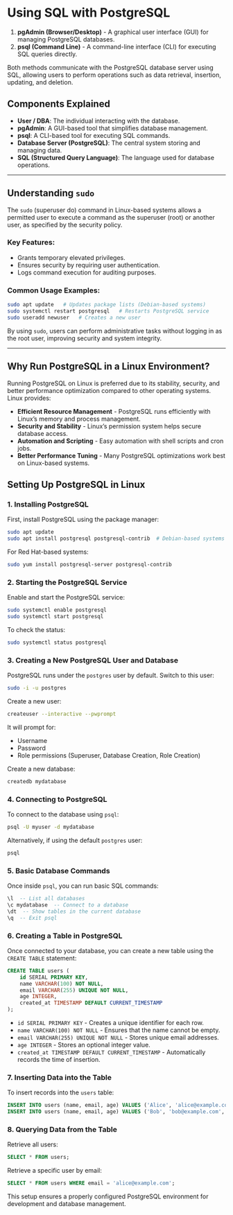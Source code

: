 # Using SQL with PostgreSQL

1. **pgAdmin (Browser/Desktop)** - A graphical user interface (GUI) for managing PostgreSQL databases.
2. **psql (Command Line)** - A command-line interface (CLI) for executing SQL queries directly.

Both methods communicate with the PostgreSQL database server using SQL, allowing users to perform operations such as data retrieval, insertion, updating, and deletion.

## Components Explained

- **User / DBA**: The individual interacting with the database.
- **pgAdmin**: A GUI-based tool that simplifies database management.
- **psql**: A CLI-based tool for executing SQL commands.
- **Database Server (PostgreSQL)**: The central system storing and managing data.
- **SQL (Structured Query Language)**: The language used for database operations.

---

## Understanding `sudo`

The `sudo` (superuser do) command in Linux-based systems allows a permitted user to execute a command as the superuser (root) or another user, as specified by the security policy.

### Key Features:

- Grants temporary elevated privileges.
- Ensures security by requiring user authentication.
- Logs command execution for auditing purposes.

### Common Usage Examples:

```sh
sudo apt update   # Updates package lists (Debian-based systems)
sudo systemctl restart postgresql   # Restarts PostgreSQL service
sudo useradd newuser   # Creates a new user
```

By using `sudo`, users can perform administrative tasks without logging in as the root user, improving security and system integrity.

---

## Why Run PostgreSQL in a Linux Environment?

Running PostgreSQL on Linux is preferred due to its stability, security, and better performance optimization compared to other operating systems. Linux provides:

- **Efficient Resource Management** - PostgreSQL runs efficiently with Linux’s memory and process management.
- **Security and Stability** - Linux’s permission system helps secure database access.
- **Automation and Scripting** - Easy automation with shell scripts and cron jobs.
- **Better Performance Tuning** - Many PostgreSQL optimizations work best on Linux-based systems.

## Setting Up PostgreSQL in Linux

### 1. Installing PostgreSQL
First, install PostgreSQL using the package manager:
```sh
sudo apt update
sudo apt install postgresql postgresql-contrib  # Debian-based systems
```
For Red Hat-based systems:
```sh
sudo yum install postgresql-server postgresql-contrib
```

### 2. Starting the PostgreSQL Service
Enable and start the PostgreSQL service:
```sh
sudo systemctl enable postgresql
sudo systemctl start postgresql
```
To check the status:
```sh
sudo systemctl status postgresql
```

### 3. Creating a New PostgreSQL User and Database
PostgreSQL runs under the `postgres` user by default. Switch to this user:
```sh
sudo -i -u postgres
```

Create a new user:
```sh
createuser --interactive --pwprompt
```
It will prompt for:
- Username
- Password
- Role permissions (Superuser, Database Creation, Role Creation)

Create a new database:
```sh
createdb mydatabase
```

### 4. Connecting to PostgreSQL
To connect to the database using `psql`:
```sh
psql -U myuser -d mydatabase
```
Alternatively, if using the default `postgres` user:
```sh
psql
```

### 5. Basic Database Commands
Once inside `psql`, you can run basic SQL commands:
```sql
\l  -- List all databases
\c mydatabase  -- Connect to a database
\dt  -- Show tables in the current database
\q  -- Exit psql
```

### 6. Creating a Table in PostgreSQL
Once connected to your database, you can create a new table using the `CREATE TABLE` statement:
```sql
CREATE TABLE users (
    id SERIAL PRIMARY KEY,
    name VARCHAR(100) NOT NULL,
    email VARCHAR(255) UNIQUE NOT NULL,
    age INTEGER,
    created_at TIMESTAMP DEFAULT CURRENT_TIMESTAMP
);
```

- `id SERIAL PRIMARY KEY` - Creates a unique identifier for each row.
- `name VARCHAR(100) NOT NULL` - Ensures that the name cannot be empty.
- `email VARCHAR(255) UNIQUE NOT NULL` - Stores unique email addresses.
- `age INTEGER` - Stores an optional integer value.
- `created_at TIMESTAMP DEFAULT CURRENT_TIMESTAMP` - Automatically records the time of insertion.

### 7. Inserting Data into the Table
To insert records into the `users` table:
```sql
INSERT INTO users (name, email, age) VALUES ('Alice', 'alice@example.com', 25);
INSERT INTO users (name, email, age) VALUES ('Bob', 'bob@example.com', 30);
```

### 8. Querying Data from the Table
Retrieve all users:
```sql
SELECT * FROM users;
```
Retrieve a specific user by email:
```sql
SELECT * FROM users WHERE email = 'alice@example.com';
```

This setup ensures a properly configured PostgreSQL environment for development and database management.